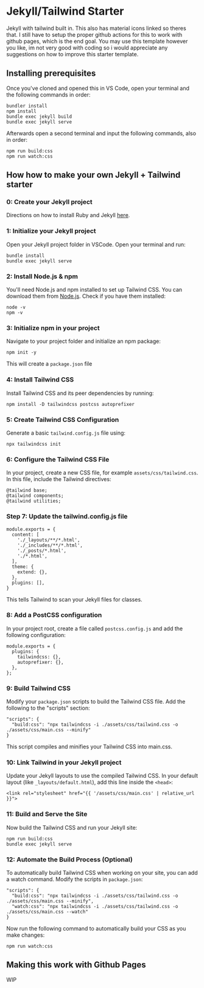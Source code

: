 # Jekyll/Tailwind Starter

Jekyll with tailwind built in. This also has material icons linked so theres that. I still have to setup the proper github actions for this to work with github pages, which is the end goal. You may use this template however you like, im not very good with coding so i would appreciate any suggestions on how to improve this starter template.

## Installing prerequisites

Once you've cloned and opened this in VS Code, open your terminal and the following commands in order:

```
bundler install
npm install
bundle exec jekyll build
bundle exec jekyll serve
```

Afterwards open a second terminal and input the following commands, also in order:

```
npm run build:css
npm run watch:css
```

## How how to make your own Jekyll + Tailwind starter

### 0: Create your Jekyll project

Directions on how to install Ruby and Jekyll [here](https://jekyllrb.com/).

### 1: Initialize your Jekyll project

Open your Jekyll project folder in VSCode. Open your terminal and run:

```
bundle install
bundle exec jekyll serve
```

### 2: Install Node.js & npm

You'll need Node.js and npm installed to set up Tailwind CSS. You can download them from [Node.js](https://nodejs.org/en). Check if you have them installed:

```
node -v
npm -v
```

### 3: Initialize npm in your project

Navigate to your project folder and initialize an npm package:

```
npm init -y
```

This will create a `package.json` file

### 4: Install Tailwind CSS

Install Tailwind CSS and its peer dependencies by running:

```
npm install -D tailwindcss postcss autoprefixer
```

### 5: Create Tailwind CSS Configuration

Generate a basic `tailwind.config.js` file using:

```
npx tailwindcss init
```

### 6: Configure the Tailwind CSS File

In your project, create a new CSS file, for example `assets/css/tailwind.css`. In this file, include the Tailwind directives:

```
@tailwind base;
@tailwind components;
@tailwind utilities;
```

### Step 7: Update the tailwind.config.js file

```
module.exports = {
  content: [
    './_layouts/**/*.html',
    './_includes/**/*.html',
    './_posts/*.html',
    './*.html',
  ],
  theme: {
    extend: {},
  },
  plugins: [],
}
```

This tells Tailwind to scan your Jekyll files for classes.

### 8: Add a PostCSS configuration

In your project root, create a file called `postcss.config.js` and add the following configuration:

```
module.exports = {
  plugins: {
    tailwindcss: {},
    autoprefixer: {},
  },
};
```

### 9: Build Tailwind CSS

Modify your `package.json` scripts to build the Tailwind CSS file. Add the following to the "scripts" section:

```
"scripts": {
  "build:css": "npx tailwindcss -i ./assets/css/tailwind.css -o ./assets/css/main.css --minify"
}
```

This script compiles and minifies your Tailwind CSS into main.css.

### 10: Link Tailwind in your Jekyll project

Update your Jekyll layouts to use the compiled Tailwind CSS. In your default layout (like `_layouts/default.html`), add this line inside the `<head>`:

```
<link rel="stylesheet" href="{{ '/assets/css/main.css' | relative_url }}">
```

### 11: Build and Serve the Site

Now build the Tailwind CSS and run your Jekyll site:

```
npm run build:css
bundle exec jekyll serve
```

### 12: Automate the Build Process (Optional)

To automatically build Tailwind CSS when working on your site, you can add a watch command. Modify the scripts in `package.json`:

```
"scripts": {
  "build:css": "npx tailwindcss -i ./assets/css/tailwind.css -o ./assets/css/main.css --minify",
  "watch:css": "npx tailwindcss -i ./assets/css/tailwind.css -o ./assets/css/main.css --watch"
}
```

Now run the following command to automatically build your CSS as you make changes:

```
npm run watch:css
```

## Making this work with Github Pages

WIP
